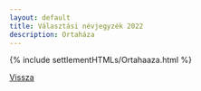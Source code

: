 ```yaml
---
layout: default
title: Választási névjegyzék 2022
description: Ortaháza
---
```


{% include settlementHTMLs/Ortahaaza.html %}

[Vissza](./)